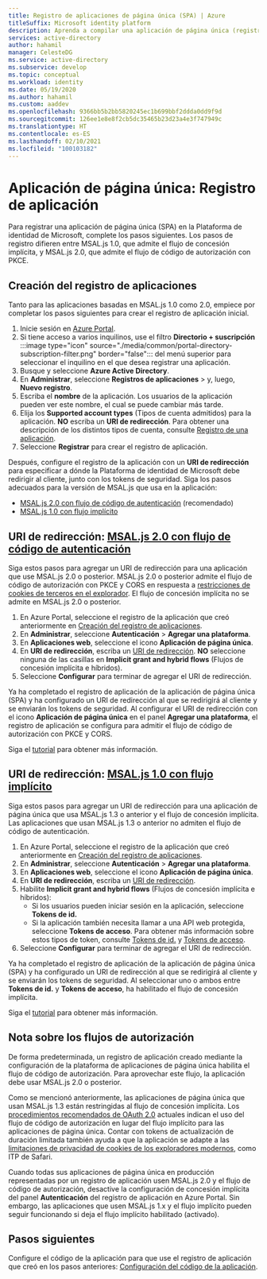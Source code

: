 ```yaml
---
title: Registro de aplicaciones de página única (SPA) | Azure
titleSuffix: Microsoft identity platform
description: Aprenda a compilar una aplicación de página única (registro de la aplicación).
services: active-directory
author: hahamil
manager: CelesteDG
ms.service: active-directory
ms.subservice: develop
ms.topic: conceptual
ms.workload: identity
ms.date: 05/19/2020
ms.author: hahamil
ms.custom: aaddev
ms.openlocfilehash: 9366bb5b2bb5820245ec1b699bbf2ddda0dd9f9d
ms.sourcegitcommit: 126ee1e8e8f2cb5dc35465b23d23a4e3f747949c
ms.translationtype: HT
ms.contentlocale: es-ES
ms.lasthandoff: 02/10/2021
ms.locfileid: "100103182"
---
```

# <a name="single-page-application-app-registration"></a>Aplicación de página única: Registro de aplicación

Para registrar una aplicación de página única (SPA) en la Plataforma de identidad de Microsoft, complete los pasos siguientes. Los pasos de registro difieren entre MSAL.js 1.0, que admite el flujo de concesión implícita, y MSAL.js 2.0, que admite el flujo de código de autorización con PKCE.

## <a name="create-the-app-registration"></a>Creación del registro de aplicaciones

Tanto para las aplicaciones basadas en MSAL.js 1.0 como 2.0, empiece por completar los pasos siguientes para crear el registro de aplicación inicial.

1. Inicie sesión en <a href="https://portal.azure.com/" target="_blank">Azure Portal</a>.
1. Si tiene acceso a varios inquilinos, use el filtro **Directorio + suscripción** :::image type="icon" source="./media/common/portal-directory-subscription-filter.png" border="false"::: del menú superior para seleccionar el inquilino en el que desea registrar una aplicación.
1. Busque y seleccione **Azure Active Directory**.
1. En **Administrar**, seleccione **Registros de aplicaciones** >  y, luego, **Nuevo registro**.
1. Escriba el **nombre** de la aplicación. Los usuarios de la aplicación pueden ver este nombre, el cual se puede cambiar más tarde.
1. Elija los **Supported account types** (Tipos de cuenta admitidos) para la aplicación. **NO** escriba un **URI de redirección**. Para obtener una descripción de los distintos tipos de cuenta, consulte [Registro de una aplicación](quickstart-register-app.md).
1. Seleccione **Registrar** para crear el registro de aplicación.

Después, configure el registro de la aplicación con un **URI de redirección** para especificar a dónde la Plataforma de identidad de Microsoft debe redirigir al cliente, junto con los tokens de seguridad. Siga los pasos adecuados para la versión de MSAL.js que usa en la aplicación:

- [MSAL.js 2.0 con flujo de código de autenticación](#redirect-uri-msaljs-20-with-auth-code-flow) (recomendado)
- [MSAL.js 1.0 con flujo implícito](#redirect-uri-msaljs-10-with-implicit-flow)

## <a name="redirect-uri-msaljs-20-with-auth-code-flow"></a>URI de redirección: [MSAL.js 2.0 con flujo de código de autenticación](https://github.com/AzureAD/microsoft-authentication-library-for-js/tree/dev/lib/msal-browser)

Siga estos pasos para agregar un URI de redirección para una aplicación que use MSAL.js 2.0 o posterior. MSAL.js 2.0 o posterior admite el flujo de código de autorización con PKCE y CORS en respuesta a [restricciones de cookies de terceros en el explorador](reference-third-party-cookies-spas.md). El flujo de concesión implícita no se admite en MSAL.js 2.0 o posterior.

1. En Azure Portal, seleccione el registro de la aplicación que creó anteriormente en [Creación del registro de aplicaciones](#create-the-app-registration).
1. En **Administrar**, seleccione **Autenticación** > **Agregar una plataforma**.
1. En **Aplicaciones web**, seleccione el icono **Aplicación de página única**.
1. En **URI de redirección**, escriba un [URI de redirección](reply-url.md). **NO** seleccione ninguna de las casillas en **Implicit grant and hybrid flows** (Flujos de concesión implícita e híbridos).
1. Seleccione **Configurar** para terminar de agregar el URI de redirección.

Ya ha completado el registro de aplicación de la aplicación de página única (SPA) y ha configurado un URI de redirección al que se redirigirá al cliente y se enviarán los tokens de seguridad. Al configurar el URI de redirección con el icono **Aplicación de página única** en el panel **Agregar una plataforma**, el registro de aplicación se configura para admitir el flujo de código de autorización con PKCE y CORS.

Siga el [tutorial](tutorial-v2-javascript-auth-code.md) para obtener más información.

## <a name="redirect-uri-msaljs-10-with-implicit-flow"></a>URI de redirección: [MSAL.js 1.0 con flujo implícito](https://github.com/AzureAD/microsoft-authentication-library-for-js/tree/dev/lib/msal-core)

Siga estos pasos para agregar un URI de redirección para una aplicación de página única que usa MSAL.js 1.3 o anterior y el flujo de concesión implícita. Las aplicaciones que usan MSAL.js 1.3 o anterior no admiten el flujo de código de autenticación.

1. En Azure Portal, seleccione el registro de la aplicación que creó anteriormente en [Creación del registro de aplicaciones](#create-the-app-registration).
1. En **Administrar**, seleccione **Autenticación** > **Agregar una plataforma**.
1. En **Aplicaciones web**, seleccione el icono **Aplicación de página única**.
1. En **URI de redirección**, escriba un [URI de redirección](reply-url.md).
1. Habilite **Implicit grant and hybrid flows** (Flujos de concesión implícita e híbridos):
    - Si los usuarios pueden iniciar sesión en la aplicación, seleccione **Tokens de id.**
    - Si la aplicación también necesita llamar a una API web protegida, seleccione **Tokens de acceso**. Para obtener más información sobre estos tipos de token, consulte [Tokens de id.](id-tokens.md) y [Tokens de acceso](access-tokens.md).
1. Seleccione **Configurar** para terminar de agregar el URI de redirección.

Ya ha completado el registro de aplicación de la aplicación de página única (SPA) y ha configurado un URI de redirección al que se redirigirá al cliente y se enviarán los tokens de seguridad. Al seleccionar uno o ambos entre **Tokens de id.** y **Tokens de acceso**, ha habilitado el flujo de concesión implícita.

Siga el [tutorial](tutorial-v2-javascript-spa.md) para obtener más información.

## <a name="note-about-authorization-flows"></a>Nota sobre los flujos de autorización

De forma predeterminada, un registro de aplicación creado mediante la configuración de la plataforma de aplicaciones de página única habilita el flujo de código de autorización. Para aprovechar este flujo, la aplicación debe usar MSAL.js 2.0 o posterior.

Como se mencionó anteriormente, las aplicaciones de página única que usan MSAL.js 1.3 están restringidas al flujo de concesión implícita. Los [procedimientos recomendados de OAuth 2.0](v2-oauth2-auth-code-flow.md) actuales indican el uso del flujo de código de autorización en lugar del flujo implícito para las aplicaciones de página única. Contar con tokens de actualización de duración limitada también ayuda a que la aplicación se adapte a las [limitaciones de privacidad de cookies de los exploradores modernos](reference-third-party-cookies-spas.md), como ITP de Safari.

Cuando todas sus aplicaciones de página única en producción representadas por un registro de aplicación usen MSAL.js 2.0 y el flujo de código de autorización, desactive la configuración de concesión implícita del panel **Autenticación** del registro de aplicación en Azure Portal. Sin embargo, las aplicaciones que usen MSAL.js 1.x y el flujo implícito pueden seguir funcionando si deja el flujo implícito habilitado (activado).

## <a name="next-steps"></a>Pasos siguientes

Configure el código de la aplicación para que use el registro de aplicación que creó en los pasos anteriores: [Configuración del código de la aplicación](scenario-spa-app-configuration.md).
